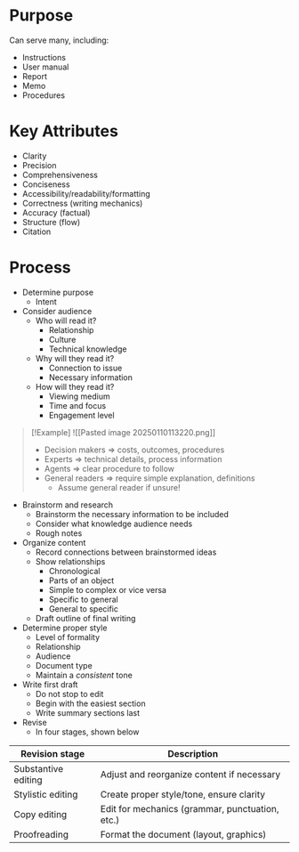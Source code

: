 # Purpose
Can serve many, including:
- Instructions
- User manual
- Report
- Memo
- Procedures

# Key Attributes
- Clarity
- Precision
- Comprehensiveness
- Conciseness
- Accessibility/readability/formatting
- Correctness (writing mechanics)
- Accuracy (factual)
- Structure (flow)
- Citation

# Process
- Determine purpose
	- Intent
- Consider audience
	- Who will read it?
		- Relationship
		- Culture
		- Technical knowledge
	- Why will they read it?
		- Connection to issue
		- Necessary information
	- How will they read it?
		- Viewing medium
		- Time and focus
		- Engagement level
>[!Example]
>![[Pasted image 20250110113220.png]]
>- Decision makers => costs, outcomes, procedures
>- Experts => technical details, process information
>- Agents => clear procedure to follow
>- General readers => require simple explanation, definitions
>	- Assume general reader if unsure!
- Brainstorm and research
	- Brainstorm the necessary information to be included
	- Consider what knowledge audience needs
	- Rough notes
- Organize content
	- Record connections between brainstormed ideas
	- Show relationships
		- Chronological
		- Parts of an object
		- Simple to complex or vice versa
		- Specific to general
		- General to specific
	- Draft outline of final writing
- Determine proper style
	- Level of formality
	- Relationship
	- Audience
	- Document type
	- Maintain a *consistent* tone
- Write first draft
	- Do not stop to edit
	- Begin with the easiest section
	- Write summary sections last
- Revise
	- In four stages, shown below

| Revision stage      | Description                                     |
| ------------------- | ----------------------------------------------- |
| Substantive editing | Adjust and reorganize content if necessary      |
| Stylistic editing   | Create proper style/tone, ensure clarity        |
| Copy editing        | Edit for mechanics (grammar, punctuation, etc.) |
| Proofreading        | Format the document (layout, graphics)          |
